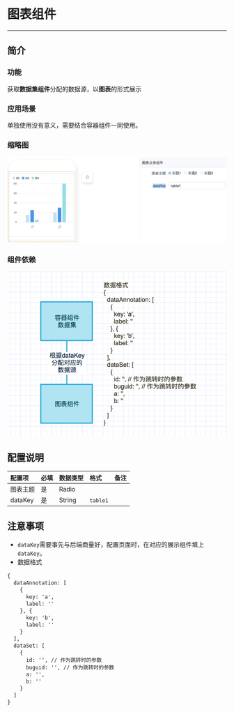 # 图表组件

----

## 简介

### 功能

获取**数据集组件**分配的数据源，以**图表**的形式展示

### 应用场景

单独使用没有意义，需要结合容器组件一同使用。

### 缩略图

![](images/chart.png)

### 组件依赖

![](images/chart-workflow.png)

## 配置说明

|配置项|必填|数据类型|格式|备注|
|:--|:--|:--|:--|:--|
|图表主题|是|Radio|||
|dataKey|是|String|`table1`||

## 注意事项

* `dataKey`需要事先与后端商量好，配置页面时，在对应的展示组件填上`dataKey`。
* 数据格式
	 
```
{
  dataAnnotation: [
    {
      key: 'a',
      label: ''
    }, {
      key: 'b',
      label: ''
    }
  ],
  dataSet: [
    {
      id: '', // 作为跳转时的参数
      buguid: '', // 作为跳转时的参数
      a: '',
      b: ''
    }
  ]
}
```
